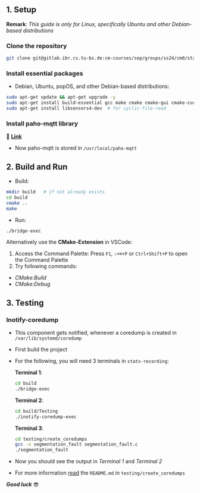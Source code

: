 ## 1. Setup

  **Remark**: *This guide is only for Linux, specifically Ubuntu and other Debian-based distributions*
  
### Clone the repository

```bash
git clone git@gitlab.ibr.cs.tu-bs.de:cm-courses/sep/groups/ss24/cm0/stats-recording.git
```

### Install essential packages

- Debian, Ubuntu, popOS, and other Debian-based distributions:
  
```bash
sudo apt-get update && apt-get upgrade -y
sudo apt-get install build-essential gcc make cmake cmake-gui cmake-curses-gui libssl-dev
sudo apt-get install libsensors4-dev  # for cyclic-file-read
```

### Install paho-mqtt library
:open_file_folder: [**Link**](https://gitlab.ibr.cs.tu-bs.de/cm-courses/sep/groups/ss24/cm0/documentation/-/blob/main/paho-mqtt.md)

- Now paho-mqtt is stored in `/usr/local/paho-mqtt`

## 2. Build and Run

- Build:
  
```bash
mkdir build   # if not already exists
cd build
cmake ..
make
```

- Run:
```bash
./bridge-exec
```

Alternatively use the **CMake-Extension** in VSCode:
1. Access the Command Palette: Press `F1`, `⇧+⌘+P` or `Ctrl+Shift+P` to open the Command Palette
2. Try following commands:
  * *CMake:Build*
  * *CMake:Debug*

## 3. Testing

### Inotify-coredump

- This component gets notified, whenever a coredump is created in `/var/lib/systemd/coredump`
- First build the project
- For the following, you will need 3 terminals in `stats-recording`:

  **Terminal 1**:

  ```bash
  cd build
  ./bridge-exec
  ```

  **Terminal 2**:

  ```bash
  cd build/Testing
  ./inotify-coredump-exec
  ```

  **Terminal 3**:

  ```bash
  cd testing/create_coredumps
  gcc -o segmentation_fault segmentation_fault.c
  ./segmentation_fault
  ```

- Now you should see the output in *Terminal 1* and *Terminal 2*

- For more information [read](/testing/create_coredumps/README.md) the `README.md` in `testing/create_coredumps`

***Good luck*** :sunglasses: